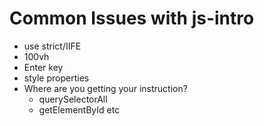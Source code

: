 # Common Issues with js-intro 

- use strict/IIFE
- 100vh
- Enter key
- style properties
- Where are you getting your instruction?
    - querySelectorAll
    - getElementById etc

